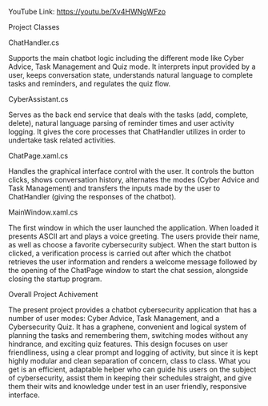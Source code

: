 YouTube Link: https://youtu.be/Xv4HWNgWFzo

Project Classes 

ChatHandler.cs 

Supports the main chatbot logic including the different mode like Cyber Advice, Task Management and Quiz mode. 
It interprets input provided by a user, keeps conversation state, understands natural language to complete tasks and reminders, and regulates the quiz flow.  

CyberAssistant.cs  

Serves as the back end service that deals with the tasks (add, complete, delete), natural language parsing of reminder times 
and user activity logging. It gives the core processes that ChatHandler utilizes in order to undertake task related activities. 

ChatPage.xaml.cs 

Handles the graphical interface control with the user. It controls the button clicks, shows conversation history, 
alternates the modes (Cyber Advice and Task Management) and transfers the inputs made by the user to ChatHandler (giving the responses of the chatbot). 

MainWindow.xaml.cs 

The first window in which the user launched the application. When loaded it presents ASCII art and plays a voice greeting.
The users provide their name, as well as choose a favorite cybersecurity subject. When the start button is clicked, a verification process is carried out 
after which the chatbot retrieves the user information and renders a welcome message followed by the opening of the ChatPage window to start the chat session, alongside closing the startup program. 

Overall Project Achivement 

The present project provides a chatbot cybersecurity application that has a number of user modes: Cyber Advice, Task Management, and a Cybersecurity Quiz. 
It has a graphene, convenient and logical system of planning the tasks and remembering them, switching modes without any hindrance, and exciting quiz features. 
This design focuses on user friendliness, using a clear prompt and logging of activity, but since it is kept highly modular and clean separation of concern, class to class. 
What you get is an efficient, adaptable helper who can guide his users on the subject of cybersecurity, assist them in keeping their schedules straight, and give them their wits and knowledge under test in an user friendly, 
responsive interface. 
